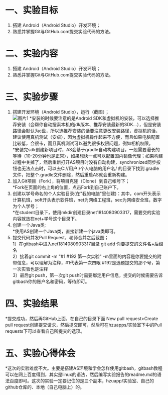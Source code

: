 # 一、实验目标

1. 搭建 Android（Android Studio）开发环境；
2. 熟悉并掌握Git与GitHub.com提交实验代码的方法。

# 二、实验内容

1. 搭建 Android（Android Studio）开发环境；
2. 熟悉并掌握Git与GitHub.com提交实验代码的方法。

# 三、实验步骤

1. 搭建开发环境（Android Studio），运行（截图）；  
   ![图片1](https://github.com/jaydjxing/android-labs-2020/blob/master/students/net1814080903317/Android%20Studio4.0%E5%AE%89%E8%A3%85%E6%88%90%E5%8A%9F%E6%88%AA%E5%9B%BE.jpg?raw=true)
   *安装的时候要注意的是Android SDK和虚拟机的安装，可以选择推荐安装（会帮你自动搜索本机的jdk版本、推荐安装最新的SDK...），但是安装路径会默认为c盘，所以选推荐安装的话要注意更改安装路径，虚拟机的话，建议使用真机测试（安卓），因为虚拟机操作起来不方便，而且如果电脑配置比较低，会很卡，而且真机测试可以避免很多权限问题，例如相机权限。  
   *安装完sdk创建新项目时，AS会基于gradle自动构建项目，一般需要漫长的等待（10-20分钟也是正常），如果想快一点可以配置国内镜像代理；如果构建过程中关掉了，然后重新打开AS项目时没有自动构建，synchronized同步按钮也无法点击时，可以去C://用户:/个人电脑的用户名/  的目录下找到.gradle文件，把整个.gradle文件删除，然后重启AS就会重新构建。  
2. 加入Git项目（Fork），将项目克隆（Clone）到自己帐号下；    
   *Fork在页面的右上角的位置，点击Fork到自己账户下。
3. 创建以学号命名的个人实验目录(在"我的电脑"里创建)：其中，com开头表示计算机班，soft开头表示软件班，net为网络工程班，sec为网络安全班，数字为个人学号；  
   *在student目录下，使用mkdir创建目录net1814080903317，需要交的实验内容就放在net+学号这个目录下。
4. 创建一个Java类;  
   *使用AS创建一个Java类，直接新建一个java类即可。
5. 提交代码并发Pull Request，老师合并之后截图；  
   1）在gitbash中进入net1814080903317目录 git add 你要提交的文件名+后缀名  
   2）接着git commit -m "#1 #192 第一次实验" -m里面的内容是你要提交的附带信息，可以理解为注释，#1代表第一次四眼 #192是选题提交的那个号，第一次实验也是注释  
   3）最后git push，第一次git push时需要绑定用户信息，提交的时候需要告诉gitbash你的账户名和密码，等待即可。
# 四、实验结果
   *提交成功，然后再GitHub上面，在自己的目录下面 New pull request>Create pull request创建提交请求，然后提交即可，然后可在hzuapps/实验室下中的Pull requests下可以查看自己所提交的选项。

# 五、实验心得体会
   *这次的实验难度不大。主要是搭建AS环境和学会怎样使用gitbash，gitbash教程可以在网上百度得到，其实是linux的语法，然后编写实验报告的readme.md的语法百度即可。这次的实验一定要记住的是三个副本，hzuapp/实验室、自己的github仓库的、本地（自己电脑上）的。
